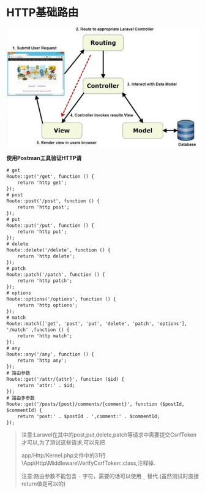 # HTTP基础路由

![](/assets/Snip20161119_1.png)

**使用Postman工具验证HTTP请**

```
# get
Route::get('/get', function () {
    return 'http get';
});
# post
Route::post('/post', function () {
    return 'http post';
});
# put
Route::put('/put', function () {
    return 'http put';
});
# delete
Route::delete('/delete', function () {
    return 'http delete';
});
# patch
Route::patch('/patch', function () {
    return 'http patch';
});
# options
Route::options('/options', function () {
    return 'http options';
});
# match
Route::match(['get', 'post', 'put', 'delete', 'patch', 'options'], '/match' ,function () {
    return 'http match';
});
# any
Route::any('/any', function () {
    return 'http any';
});
# 路由参数
Route::get('/attr/{attr}', function ($id) {
    return 'attr:' . $id;
});
# 路由多参数
Route::get('/posts/{post}/comments/{comment}', function ($postId, $commentId) {
    return 'post:' . $postId . ',comment:' . $commentId;
});
```

> 注意:Laravel在其中的post,put,delete,patch等请求中需要提交CsrfToken才可以,为了测试这些请求,可以先把
> 
> app\/Http\/Kernel.php文件中的31行\App\Http\Middleware\VerifyCsrfToken::class,注释掉.
> 
> 注意:路由参数不能包含 `-` 字符，需要的话可以使用 `_` 替代.\(虽然测试时直接return值是可以的\)



